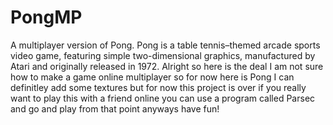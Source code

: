 # PongMP
A multiplayer version of Pong. Pong is a table tennis–themed arcade sports video game, featuring simple two-dimensional graphics, manufactured by Atari and originally released in 1972.
Alright so here is the deal I am not sure how to make a game online multiplayer so for now here is Pong I can definitley add some textures but for now this project is over if you really
want to play this with a friend online you can use a program called Parsec and go and play from that point 
anyways have fun!
